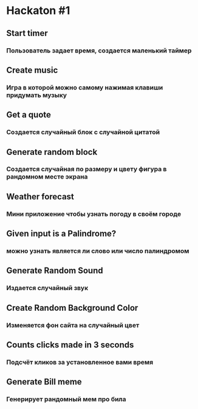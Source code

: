 <h1>Hackaton #1</h1>

  <h2>Start timer</h2>
  <h3>Пользователь задает время, создается маленький таймер</h3>
  
  <h2>Create music</h2>
  <h3>Игра в которой можно самому нажимая клавиши придумать музыку</h3>
  
  <h2>Get a quote</h2>
  <h3>Создается случайный блок с случайной цитатой</h3>
  
  <h2>Generate random block</h2>
  <h3>Создается случайная по размеру и цвету фигура в рандомном месте экрана</h3>
  
  <h2>Weather forecast</h2>
  <h3>Мини приложение чтобы узнать погоду в своём городе</h3>
  
  <h2>Given input is a Palindrome?</h2>
  <h3>можно узнать является ли слово или число палиндромом</h3>
  
  <h2>Generate Random Sound</h2>
  <h3>Издается случайный звук</h3>
  
  <h2>Create Random Background Color</h2>
  <h3>Изменяется фон сайта на случайный цвет</h3>
  
  <h2>Counts clicks made in 3 seconds</h2>
  <h3>Подсчёт кликов за установленное вами время</h3>
  
  <h2>Generate Bill meme</h2>
  <h3>Генерирует рандомный мем про била</h3>

